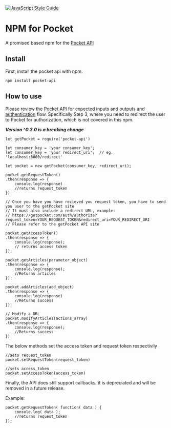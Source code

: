 [![JavaScript Style Guide](https://cdn.rawgit.com/standard/standard/master/badge.svg)](https://github.com/standard/standard)

NPM for Pocket
===============

A promised based npm for the [Pocket API](http://getpocket.com/developer/docs/overview)

## Install

First, install the pocket api with npm.

`npm install pocket-api`

## How to use

Please review the [Pocket API](http://getpocket.com/developer/docs/overview) for expected inputs and outputs and [authentication](http://getpocket.com/developer/docs/authentication) flow. Specifically Step 3, where you need to redirect the user to Pocket for authorization, which is not covered in this npm.

***Version ^0.3.0 is a breaking change***

```
let getPocket = require('pocket-api')

let consumer_key = 'your consumer_key';
let consumer_key = 'your redirect_uri';  // eg. 'localhost:8000/redirect'

let pocket = new getPocket(consumer_key, redirect_uri);

pocket.getRequestToken()
.then(response => {
	console.log(response)
	//returns request_token
})

// Once you have you have recieved you request token, you have to send you user to the getPocket site
// It must also include a redirect URL, example:
// https://getpocket.com/auth/authorize?request_token=YOUR_REQUEST_TOKEN&redirect_uri=YOUR_REDIRECT_URI
// Please refer to the getPocket API site

pocket.getAccessToken()
.then(response => {
	console.log(response);
	// returns access token
});

pocket.getArticles(parameter_object)
.then(response => {
	console.log(response);
	//Returns articles
});

pocket.addArticles(add_object)
.then(response => {
	console.log(response)
	//Returns success
});

// Modify a URL
pocket.modifyArticles(actions_array)
.then(response => {
	console.log(response);
	//Returns success
})

```
The below methods set the access token and request token respectivily
```
//sets request_token
pocket.setRequestToken(request_token)

//sets access_token
pocket.setAccessToken(access_token)
```
Finally, the API does still support callbacks, it is depreciated and will be removed in a future release.

Example:
```
pocket.getRequestToken( function( data ) {
	console.log( data );
	//returns request_token
});
